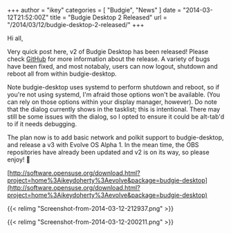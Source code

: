 +++
author = "ikey"
categories = [
"Budgie",
"News"
]
date =  "2014-03-12T21:52:00Z"
title = "Budgie Desktop 2 Released"
url = "/2014/03/12/budgie-desktop-2-released/"
+++

Hi all,

Very quick post here, v2 of Budgie Desktop has been released! Please check [GitHub](https://github.com/solus-project/budgie-desktop/releases/tag/v2) for more 
information about the release. A variety of bugs have been fixed, and most notabaly, users can now logout, shutdown and reboot all from within budgie-desktop.

Note budgie-desktop uses systemd to perform shutdown and<!--more--> reboot, so if you're not using systemd, I'm afraid those options won't be available. 
(You can rely on those options within your display manager, however). Do note that the dialog currently shows in the tasklist; this is intentional. There may still be some 
issues with the dialog, so I opted to ensure it could be alt-tab'd to if it needs debugging.

The plan now is to add basic network and polkit support to budgie-desktop, and release a v3 with Evolve OS Alpha 1. In the mean time, the OBS repositories have already 
been updated and v2 is on its way, so please enjoy! 🙂

[http://software.opensuse.org/download.html?project=home%3Aikeydoherty%3Aevolve&package=budgie-desktop](http://software.opensuse.org/download.html?project=home%3Aikeydoherty%3Aevolve&package=budgie-desktop)

{{< relimg "Screenshot-from-2014-03-12-212937.png" >}}

{{< relimg "Screenshot-from-2014-03-12-200211.png" >}}
